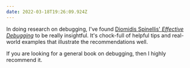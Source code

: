 ```yaml
---
date: 2022-03-18T19:26:09.924Z
---
```


In doing research on debugging, I've found [Diomidis Spinellis' _Effective Debugging_](https://www.spinellis.gr/debugging/) to be really insightful. It's chock-full of helpful tips and real-world examples that illustrate the recommendations well.

If you are looking for a general book on debugging, then I highly recommend it.
